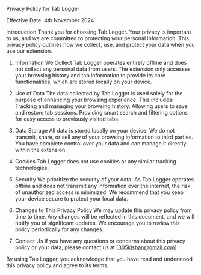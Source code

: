 Privacy Policy for Tab Logger


Effective Date: 4th November 2024

Introduction
Thank you for choosing Tab Logger. Your privacy is important to us, and we are committed to protecting your personal information. This privacy policy outlines how we collect, use, and protect your data when you use our extension.

1. Information We Collect
Tab Logger operates entirely offline and does not collect any personal data from users. The extension only accesses your browsing history and tab information to provide its core functionalities, which are stored locally on your device.

2. Use of Data
The data collected by Tab Logger is used solely for the purpose of enhancing your browsing experience. This includes:
Tracking and managing your browsing history.
Allowing users to save and restore tab sessions.
Providing smart search and filtering options for easy access to previously visited tabs.

3. Data Storage
All data is stored locally on your device. We do not transmit, share, or sell any of your browsing information to third parties. You have complete control over your data and can manage it directly within the extension.

4. Cookies
Tab Logger does not use cookies or any similar tracking technologies.

5. Security
We prioritize the security of your data. As Tab Logger operates offline and does not transmit any information over the internet, the risk of unauthorized access is minimized. We recommend that you keep your device secure to protect your local data.

6. Changes to This Privacy Policy
We may update this privacy policy from time to time. Any changes will be reflected in this document, and we will notify you of significant updates. We encourage you to review this policy periodically for any changes.

7. Contact Us
If you have any questions or concerns about this privacy policy or your data, please contact us at [305kishan@gmail.com].

By using Tab Logger, you acknowledge that you have read and understood this privacy policy and agree to its terms.
